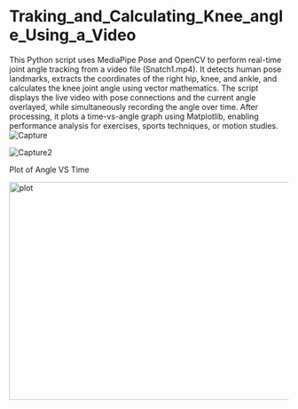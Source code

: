 # Traking_and_Calculating_Knee_angle_Using_a_Video
This Python script uses MediaPipe Pose and OpenCV to perform real-time joint angle tracking from a video file (Snatch1.mp4). It detects human pose landmarks, extracts the coordinates of the right hip, knee, and ankle, and calculates the knee joint angle using vector mathematics. The script displays the live video with pose connections and the current angle overlayed, while simultaneously recording the angle over time. After processing, it plots a time-vs-angle graph using Matplotlib, enabling performance analysis for exercises, sports techniques, or motion studies.
![Capture](https://github.com/user-attachments/assets/3734abf0-c5ad-48f0-a373-aefba8d4c1d8)

![Capture2](https://github.com/user-attachments/assets/493db244-1637-4854-83e4-37eaef6868df)

Plot of Angle VS Time


<img width="724" height="393" alt="plot" src="https://github.com/user-attachments/assets/f3718c30-f221-48be-b78a-c4f4965d063d" />
